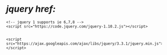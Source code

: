 # *jquery href:*
    <!-- jquery 1 supports ie 6,7,8 -->
    <script src="https://code.jquery.com/jquery-1.10.2.js"></script>
    
    
    <script src="https://ajax.googleapis.com/ajax/libs/jquery/3.3.1/jquery.min.js"></script>
